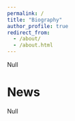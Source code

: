 ```yaml
---
permalink: /
title: "Biography"
author_profile: true
redirect_from: 
  - /about/
  - /about.html
---
```


Null

News
======
Null

